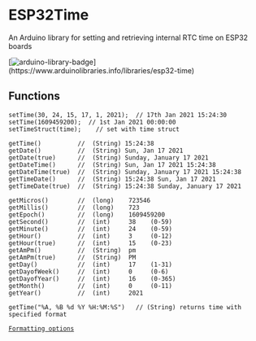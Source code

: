 # ESP32Time
An Arduino library for setting and retrieving internal RTC time on ESP32 boards

[![arduino-library-badge](https://www.ardu-badge.com/badge/ESP32Time.svg?)](https://www.arduinolibraries.info/libraries/esp32-time)

## Functions

```
setTime(30, 24, 15, 17, 1, 2021);  // 17th Jan 2021 15:24:30
setTime(1609459200);  // 1st Jan 2021 00:00:00
setTimeStruct(time);	// set with time struct

getTime()          //  (String) 15:24:38
getDate()          //  (String) Sun, Jan 17 2021
getDate(true)      //  (String) Sunday, January 17 2021
getDateTime()      //  (String) Sun, Jan 17 2021 15:24:38
getDateTime(true)  //  (String) Sunday, January 17 2021 15:24:38
getTimeDate()      //  (String) 15:24:38 Sun, Jan 17 2021
getTimeDate(true)  //  (String) 15:24:38 Sunday, January 17 2021

getMicros()        //  (long)    723546
getMillis()        //  (long)    723
getEpoch()         //  (long)    1609459200
getSecond()        //  (int)     38    (0-59)
getMinute()        //  (int)     24    (0-59)
getHour()          //  (int)     3     (0-12)
getHour(true)      //  (int)     15    (0-23)
getAmPm()          //  (String)  pm
getAmPm(true)      //  (String)  PM
getDay()           //  (int)     17    (1-31)
getDayofWeek()     //  (int)     0     (0-6)
getDayofYear()     //  (int)     16    (0-365)
getMonth()         //  (int)     0     (0-11)
getYear()          //  (int)     2021

getTime("%A, %B %d %Y %H:%M:%S")   // (String) returns time with specified format 
```
[`Formatting options`](http://www.cplusplus.com/reference/ctime/strftime/)
